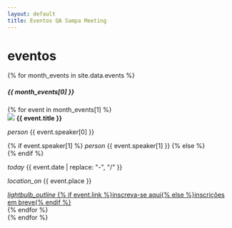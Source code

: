 ```yaml
---
layout: default
title: Eventos QA Sampa Meeting
---
```


<div class="row"><div class="col s12"><h1 class="qasp-title">eventos</h1></div></div>
{% for month_events in site.data.events %}
<nav class="teal">
  <div class="nav-wrapper">
    <div class="row">
      <div class="col s12">
        <h5>{{ month_events[0] }}</h5>
      </div>
    </div>
  </div>
</nav>
<div class="row">
{% for event in month_events[1] %}
  <div class="col s12 l6 xl4">
    <div class="card white grey-text text-darken-4 qasp-event-card">
      <div class="card-image">
        <img src="/assets/img/events/thumbs/{{ event.image }}" class="responsive-img">
        <span class="card-title flow-text"><strong>{{ event.title }}</strong></span>
      </div>
      <div class="card-content">
        <p class="valign-wrapper">
          <i class="material-icons">person</i>
          {{ event.speaker[0] }}
        </p>
        <p class="valign-wrapper">
          {% if event.speaker[1] %}
            <i class="material-icons">person</i>
            {{ event.speaker[1] }}
          {% else %}
            <br>
          {% endif %}
        </p>
        <p class="valign-wrapper">
          <i class="material-icons">today</i>
          {{ event.date | replace: "-", "/" }}
        </p>
        <p class="valign-wrapper">
          <i class="material-icons">location_on</i>
          {{ event.place }}
        </p>
      </div>
      <div class="card-action">
        <a href="{{ event.link }}" {% if event.link %}target="_blank"{% endif %} class="waves-effect waves-light btn">
          <i class="material-icons right">lightbulb_outline</i>
          {% if event.link %}inscreva-se aqui{% else %}inscrições em breve{% endif %}
        </a>
      </div>
    </div>
  </div>
{% endfor %}
</div>
{% endfor %}
